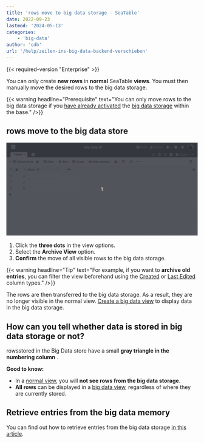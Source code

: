 ```yaml
---
title: 'rows move to big data storage - SeaTable'
date: 2022-09-23
lastmod: '2024-05-13'
categories:
    - 'big-data'
author: 'cdb'
url: '/help/zeilen-ins-big-data-backend-verschieben'
---
```


{{< required-version "Enterprise" >}}

You can only create **new rows** in **normal** SeaTable **views**. You must then manually move the desired rows to the big data storage.

{{< warning  headline="Prerequisite"  text="You can only move rows to the big data storage if you [have already activated](https://seatable.io/en/docs/big-data/aktivieren-des-big-data-backends-in-einer-base/) the [big data storage](https://seatable.io/en/docs/big-data/aktivieren-des-big-data-backends-in-einer-base/) within the base." />}}

## rows move to the big data store

![rows move to the big data store](images/move-rows-to-big-data.gif)

1. Click the **three dots** in the view options.
2. Select the **Archive View** option.
3. **Confirm** the move of all visible rows to the big data storage.

{{< warning  headline="Tip"  text="For example, if you want to **archive old entries**, you can filter the view beforehand using the [Created](https://seatable.io/en/docs/datum-dauer-und-personen/die-spalten-ersteller-und-erstelldatum/) or [Last Edited](https://seatable.io/en/docs/datum-dauer-und-personen/die-spalten-letzter-bearbeiter-und-bearbeitungsdatum/) column types." />}}

The rows are then transferred to the big data storage. As a result, they are no longer visible in the normal view. [Create a big data view](https://seatable.io/en/docs/big-data/so-erstellen-sie-ein-big-data-ansicht/) to display data in the big data storage.

## How can you tell whether data is stored in big data storage or not?

rowsstored in the Big Data store have a small **gray triangle in the numbering column** .

**Good to know:**

- In a [normal view](https://seatable.io/en/docs/grundlagen-von-ansichten/anlegen-einer-neuen-ansicht/), you will **not see rows from the big data storage**.
- **All rows** can be displayed in a [big data view](https://seatable.io/en/docs/big-data/so-erstellen-sie-ein-big-data-ansicht/), regardless of where they are currently stored.

## Retrieve entries from the big data memory

You can find out how to retrieve entries from the big data storage [in this article](https://seatable.io/en/docs/big-data/zeilen-aus-dem-big-data-backend-zurueckholen/).

